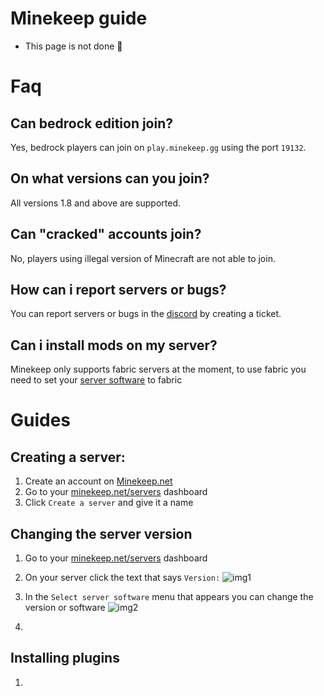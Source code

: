 # Minekeep guide

- This page is not done 🚧

# Faq

## Can bedrock edition join?
  Yes, bedrock players can join on `play.minekeep.gg` using the port `19132`.

## On what versions can you join?
  All versions 1.8 and above are supported.
  
## Can "cracked" accounts join?
  No, players using illegal version of Minecraft are not able to join.

## How can i report servers or bugs?
  You can report servers or bugs in the [discord](https://discord.com/invite/minekeep-1116455059132268634) by creating a ticket.

## Can i install mods on my server?
  Minekeep only supports fabric servers at the moment, to use fabric you need to set your [server software](#/?id=changing-the-server-version) to fabric

# Guides

## Creating a server:
  1. Create an account on [Minekeep.net](https://minekeep.net/)
  2. Go to your [minekeep.net/servers](https://minekeep.net/servers) dashboard
  3. Click `Create a server` and give it a name

## Changing the server version
  1. Go to your [minekeep.net/servers](https://minekeep.net/servers) dashboard
  2. On your server click the text that says `Version:`
     ![img1](https://joplayxyz.github.io/mk-guide/media/images/server_versions.png)
  4. In the `Select server software` menu that appears you can change the version or software
     ![img2](https://joplayxyz.github.io/mk-guide/media/images/server_software.png)

  6. 

## Installing plugins
  1.
